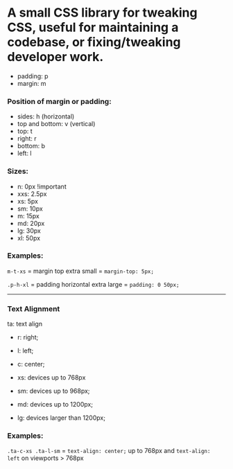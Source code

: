 # A small CSS library for tweaking CSS, useful for maintaining a codebase, or fixing/tweaking developer work.

* padding: p
* margin: m

### Position of margin or padding:

* sides: h (horizontal)
* top and bottom: v (vertical)
* top: t
* right: r
* bottom: b
* left: l

### Sizes:

* n: 0px !important
* xxs: 2.5px
* xs: 5px
* sm: 10px
* m: 15px
* md: 20px
* lg: 30px
* xl: 50px

### Examples:

`m-t-xs` = margin top extra small = `margin-top: 5px;`

`.p-h-xl` = padding horizontal extra large = `padding: 0 50px;`

------------

### Text Alignment

ta: text align

* r: right;
* l: left;
* c: center;

* xs: devices up to 768px
* sm: devices up to 968px;
* md: devices up to 1200px;
* lg: devices larger than 1200px;

### Examples:

`.ta-c-xs .ta-l-sm` = `text-align: center;` up to 768px and `text-align: left` on viewports > 768px 